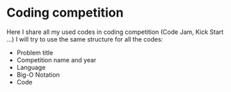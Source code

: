 # Coding competition

Here I share all my used codes in coding competition (Code Jam, Kick Start ...)
I will try to use the same structure for all the codes:
- Problem title 
- Competition name and year
- Language
- Big-O Notation
- Code
